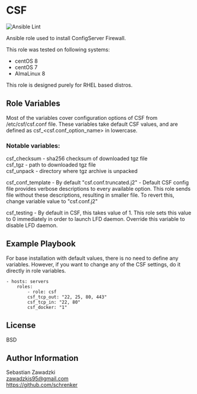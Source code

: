 CSF
=========

![Ansible Lint](https://github.com/schrenker/csf/actions/workflows/ansible_lint.yml/badge.svg)

Ansible role used to install ConfigServer Firewall.  

This role was tested on following systems:  

- centOS 8
- centOS 7
- AlmaLinux 8

This role is designed purely for RHEL based distros.  

Role Variables
--------------

Most of the variables cover configuration options of CSF from /etc/csf/csf.conf file. These variables take default CSF values, and are defined as csf_<csf.conf_option_name> in lowercase.  

### Notable variables:  

csf_checksum - sha256 checksum of downloaded tgz file  
csf_tgz - path to downloaded tgz file  
csf_unpack - directory where tgz archive is unpacked  

csf_conf_template - By default "csf.conf.truncated.j2" - Default CSF config file provides verbose descriptions to every available option. This role sends file without these descriptions, resulting in smaller file. To revert this, change variable value to "csf.conf.j2"  

csf_testing - By default in CSF, this takes value of 1. This role sets this value to 0 immediately in order to launch LFD daemon. Override this variable to disable LFD daemon.  


Example Playbook
----------------

For base installation with default values, there is no need to define any variables. However, if you want to change any of the CSF settings, do it directly in role variables.

    - hosts: servers
        roles:
            - role: csf
            csf_tcp_out: "22, 25, 80, 443"
            csf_tcp_in: "22, 80"
            csf_docker: "1"
License
-------

BSD

Author Information
------------------

Sebastian Zawadzki  
zawadzkis95@gmail.com  
https://github.com/schrenker  

